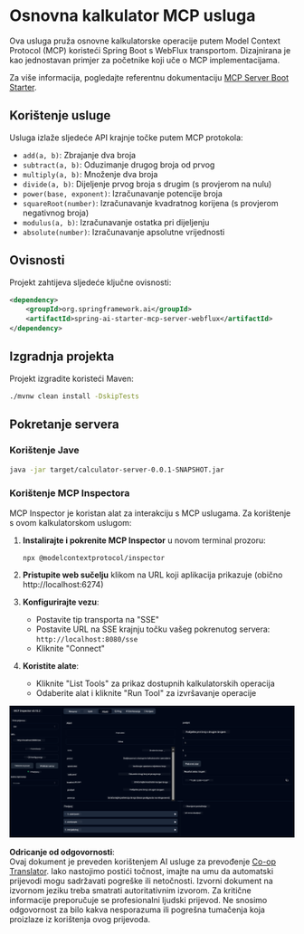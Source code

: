 <!--
CO_OP_TRANSLATOR_METADATA:
{
  "original_hash": "ed9cab32cc67c12d8969b407aa47100a",
  "translation_date": "2025-07-13T17:56:56+00:00",
  "source_file": "03-GettingStarted/01-first-server/solution/java/README.md",
  "language_code": "hr"
}
-->
# Osnovna kalkulator MCP usluga

Ova usluga pruža osnovne kalkulatorske operacije putem Model Context Protocol (MCP) koristeći Spring Boot s WebFlux transportom. Dizajnirana je kao jednostavan primjer za početnike koji uče o MCP implementacijama.

Za više informacija, pogledajte referentnu dokumentaciju [MCP Server Boot Starter](https://docs.spring.io/spring-ai/reference/api/mcp/mcp-server-boot-starter-docs.html).


## Korištenje usluge

Usluga izlaže sljedeće API krajnje točke putem MCP protokola:

- `add(a, b)`: Zbrajanje dva broja
- `subtract(a, b)`: Oduzimanje drugog broja od prvog
- `multiply(a, b)`: Množenje dva broja
- `divide(a, b)`: Dijeljenje prvog broja s drugim (s provjerom na nulu)
- `power(base, exponent)`: Izračunavanje potencije broja
- `squareRoot(number)`: Izračunavanje kvadratnog korijena (s provjerom negativnog broja)
- `modulus(a, b)`: Izračunavanje ostatka pri dijeljenju
- `absolute(number)`: Izračunavanje apsolutne vrijednosti

## Ovisnosti

Projekt zahtijeva sljedeće ključne ovisnosti:

```xml
<dependency>
    <groupId>org.springframework.ai</groupId>
    <artifactId>spring-ai-starter-mcp-server-webflux</artifactId>
</dependency>
```

## Izgradnja projekta

Projekt izgradite koristeći Maven:
```bash
./mvnw clean install -DskipTests
```

## Pokretanje servera

### Korištenje Jave

```bash
java -jar target/calculator-server-0.0.1-SNAPSHOT.jar
```

### Korištenje MCP Inspectora

MCP Inspector je koristan alat za interakciju s MCP uslugama. Za korištenje s ovom kalkulatorskom uslugom:

1. **Instalirajte i pokrenite MCP Inspector** u novom terminal prozoru:
   ```bash
   npx @modelcontextprotocol/inspector
   ```

2. **Pristupite web sučelju** klikom na URL koji aplikacija prikazuje (obično http://localhost:6274)

3. **Konfigurirajte vezu**:
   - Postavite tip transporta na "SSE"
   - Postavite URL na SSE krajnju točku vašeg pokrenutog servera: `http://localhost:8080/sse`
   - Kliknite "Connect"

4. **Koristite alate**:
   - Kliknite "List Tools" za prikaz dostupnih kalkulatorskih operacija
   - Odaberite alat i kliknite "Run Tool" za izvršavanje operacije

![MCP Inspector Screenshot](../../../../../../translated_images/tool.40e180a7b0d0fe2067cf96435532b01f63f7f8619d6b0132355a04b426b669ac.hr.png)

**Odricanje od odgovornosti**:  
Ovaj dokument je preveden korištenjem AI usluge za prevođenje [Co-op Translator](https://github.com/Azure/co-op-translator). Iako nastojimo postići točnost, imajte na umu da automatski prijevodi mogu sadržavati pogreške ili netočnosti. Izvorni dokument na izvornom jeziku treba smatrati autoritativnim izvorom. Za kritične informacije preporučuje se profesionalni ljudski prijevod. Ne snosimo odgovornost za bilo kakva nesporazuma ili pogrešna tumačenja koja proizlaze iz korištenja ovog prijevoda.